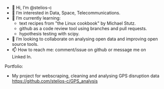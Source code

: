 - 👋 Hi, I’m @stelios-c
- 👀 I’m interested in Data, Space, Telecommunications. 
- 🌱 I’m currently learning: 
  - text recipes from "the Linux cookbook" by Michael Stutz.
  -  github as a code review tool using branches and pull requests.
  -  hypothesis testing with scipy.
- 💞️ I’m looking to collaborate on analysing open data and improving open source tools.
- 📫 How to reach me: comment/issue on github or message me on Linked In.

Portfolio:
- My project for webscraping, cleaning and analysing GPS disruption data https://github.com/stelios-c/GPS_analysis
<!---
stelios-c/stelios-c is a ✨ special ✨ repository because its `README.md` (this file) appears on your GitHub profile.
You can click the Preview link to take a look at your changes.
--->
